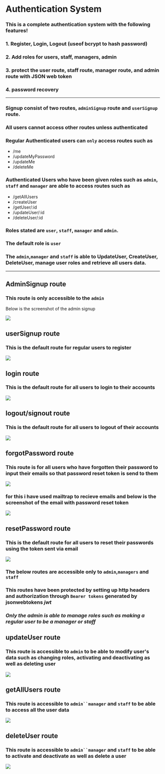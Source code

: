 # **Authentication System**

### This is a complete authentication system with the following features!
### 1. Register, Login, Logout (useof bcrypt to hash password)
### 2. Add roles for users, staff, managers, admin
### 3. protect the user route, staff route, manager route, and     admin route with JSON web token
### 4. password recovery

---
### Signup consist of two routes, `adminSignup` route and `userSignup` route.

### All users cannot access other routes unless authenticated
### Regular Authenticated  users can `only` access routes such as 
- /me
- /updateMyPassword
- /updateMe
- /deleteMe

### Authenticated Users who have been given roles such as `admin`, `staff` and `manager` are able to access routes such as
- /getAllUsers
- /createUser
- /getUser/:id
- /updateUser/:id
- /deleteUser/:id

### Roles stated are `user`, `staff`, `manager` and `admin`.
### The default role is `user`
### The `admin`,`manager` and `staff` is able to UpdateUser, CreateUser, DeleteUser, manage user roles and retrieve all users data. 
---

## AdminSignup route
### This route is only accessible to the `admin`
Below is the screenshot of the admin signup

![](screenshots/adminSignup.png)

## userSignup route
### This is the default route for regular users to register
![](screenshots/userSignup.png)

## login route
### This is the default route for all users to login to their accounts
![](screenshots/login.png)


## logout/signout route
### This is the default route for all users to logout of their accounts
![](screenshots/logout.png)


## forgotPassword route
### This route  is for all users who have forgotten their password to input their emails so that password reset token is send to them
![](screenshots/forgotPassword.png)

### for this i have used mailtrap to recieve emails and below is the screenshot of the email with password reset token
![](screenshots/email.png)


## resetPassword route
### This is the default route for all users to reset their passwords using the token sent via email
![](screenshots/passwordReset.png)


### The below routes are accessible only to `admin`,`managers` and `staff`
### This routes have been protected by setting up http headers and authorization through `Bearer tokens` generated by jsonwebtokens *jwt*

### ***Only the admin is able to manage roles such as making a regular user to be a manager or staff***


## updateUser route
### This route is accessible to `admin` to be able to modify user's data such as changing roles, activating and deactivating  as well as deleting user
![](screenshots/updateUser.png)


## getAllUsers route
### This route is accessible to `admin``manager` and `staff` to be able to access all the user data
![](screenshots/getAllUsers.png)

## deleteUser route
### This route is accessible to `admin``manager` and `staff` to be able to activate and deactivate  as well as delete a user
![](screenshots/deleteUser.png)





